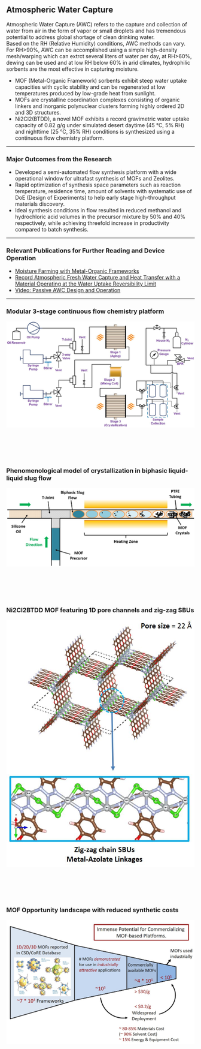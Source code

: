 ## Atmospheric Water Capture <br>
Atmospheric Water Capture (AWC) refers to the capture and collection of water from air in the form of vapor or small droplets and has tremendous potential to address global shortage of clean drinking water.<br>
Based on the RH (Relative Humidity) conditions, AWC methods can vary. For RH>90%, AWC can be accomplished using a simple high-density mesh/warping which can extrct several liters of water per day, at RH>60%, dewing can be used and at low RH below 60% in arid climates, hydrophilic sorbents are the most effective in capturing moisture.<br>  
- MOF (Metal-Organic Framework) sorbents exhibit steep water uptake capacities with cyclic stability and can be regenerated at low temperatures produced by low-grade heat from sunlight.<br>
- MOFs are crystalline coordination complexes consisting of organic linkers and inorganic polynuclear clusters forming highly ordered 2D and 3D structures.<br>
- Ni2Cl2(BTDD), a novel MOF exhibits a record gravimetric water uptake capacity of 0.82 g/g under simulated desert daytime (45 °C, 5% RH) and nighttime (25 °C, 35% RH) conditions is synthesized using a continuous flow chemistry platform.

---

### Major Outcomes from the Research <br>
- Developed a semi-automated flow synthesis platform with a wide operational window for ultrafast synthesis of MOFs and Zeolites.<br>
- Rapid optimization of synthesis space parameters such as reaction temperature, residence time, amount of solvents with systematic use of DoE (Design of Experiments) to help early stage high-throughput materials discovery. <br>
- Ideal synthesis conditions in flow resulted in reduced methanol and hydrochloric acid volumes in the precursor mixture by 50% and 40% respectively, while achieving threefold increase in productivity compared to batch synthesis. <br>

---

### Relevant Publications for Further Reading and Device Operation<br>
- [Moisture Farming with Metal-Organic Frameworks](https://www.sciencedirect.com/science/article/pii/S2451929417302322)
- [Record Atmospheric Fresh Water Capture and Heat Transfer with a Material Operating at the Water Uptake Reversibility Limit](https://pubs.acs.org/doi/abs/10.1021/acscentsci.7b00186)
- [Video: Passive AWC Design and Operation](https://www.youtube.com/watch?v=-6T3ICXWqjc)
---

### Modular 3-stage continuous flow chemistry platform <br>
<img src="images/Reactor Schematic.JPG?raw=true"/>

<br><br>
---

### Phenomenological model of crystallization in biphasic liquid-liquid slug flow <br>
<img src="images/AWC3.JPG?raw=true"/>

<br><br>
---

### Ni2Cl2BTDD MOF featuring 1D pore channels and zig-zag SBUs <br>
<img src="images/AWC4.JPG?raw=true"/>

<br><br>
---

### MOF Opportunity landscape with reduced synthetic costs <br>
<img src="images/AWC2.jpg?raw=true"/>

<br><br>
---
